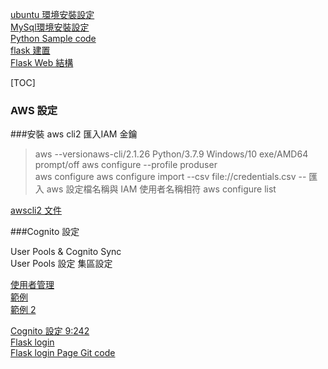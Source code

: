 [ubuntu 環境安裝設定](ubuntu.md)<br>[MySql環境安裝設定](mysql.md)<br>[Python Sample code](https://github.com/cinngyang/ETLTemplate)<br>[flask 建置](flask.md)<br>[Flask Web 結構](WebComponent.md)

[TOC]

### AWS 設定

###安裝 aws cli2
匯入IAM 金鑰

> aws --versionaws-cli/2.1.26 Python/3.7.9 Windows/10 exe/AMD64 prompt/off
> aws configure --profile produser    
> aws configure
> aws configure import --csv file://credentials.csv -- 匯入 aws 設定檔名稱與 IAM 使用者名稱相符
> aws configure list</code>

[awscli2 文件](https://docs.aws.amazon.com/zh_tw/cli/latest/userguide/cli-configure-quickstart.html)<p>

###Cognito 設定

User Pools & Cognito Sync<br>User Pools 設定 集區設定



[使用者管理](https://akuma1.pixnet.net/blog/post/321458140-%ef%bc%88%e5%8d%81%ef%bc%89cognito%ef%bc%88%e4%bd%bf%e7%94%a8%e8%80%85%e7%ae%a1%e7%90%86%ef%bc%89%ef%bc%8d%ef%bc%8daws%e7%b6%93%e9%a9%97%e6%95%99%e5%ad%b8)<br>[範例](https://github.com/capless/warrant)<br>[範例 2](https://www.reddit.com/r/flask/comments/9srjjn/aws_cognito_jwt/)



[Cognito 設定 9:242](https://www.youtube.com/watch?v=jTu--LpjA18&ab_channel=edureka%21) <br>[Flask login](https://www.youtube.com/watch?v=qMtk4LJ5OfE&ab_channel=BojanBaltic)<br>[Flask login Page Git code](https://github.com/Balta-zar/cognito-js-flask-tutorial)<br>

